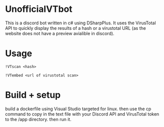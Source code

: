 # UnofficialVTbot

This is a discord bot written in c# using DSharpPlus. It uses the VirusTotal API to quickly display the results of a hash or a virustotal URL (as the website does not have a preview avialible in discord).

# Usage

```!VTscan <hash>```

```!VTembed <url of virustotal scan>```

#  Build + setup

build a dockerfile using Visual Studio targeted for linux. then use the cp command to copy in the text file with your Discord API and VirusTotal token to the /app directory. then run it.
